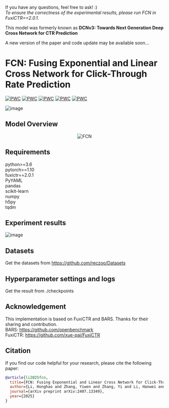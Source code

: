 If you have any questions, feel free to ask!  :)  
*To ensure the correctness of the experimental results, please run FCN in FuxiCTR==2.0.1.*

This model was formerly known as __DCNv3: Towards Next Generation Deep Cross Network for CTR Prediction__

A new version of the paper and code update may be available soon...

# FCN: Fusing Exponential and Linear Cross Network for Click-Through Rate Prediction
[![PWC](https://img.shields.io/endpoint.svg?url=https://paperswithcode.com/badge/dcnv3-towards-next-generation-deep-cross/click-through-rate-prediction-on-criteo)](https://paperswithcode.com/sota/click-through-rate-prediction-on-criteo?p=dcnv3-towards-next-generation-deep-cross)
[![PWC](https://img.shields.io/endpoint.svg?url=https://paperswithcode.com/badge/dcnv3-towards-next-generation-deep-cross/click-through-rate-prediction-on-kdd12)](https://paperswithcode.com/sota/click-through-rate-prediction-on-kdd12?p=dcnv3-towards-next-generation-deep-cross)
[![PWC](https://img.shields.io/endpoint.svg?url=https://paperswithcode.com/badge/dcnv3-towards-next-generation-deep-cross/click-through-rate-prediction-on-kkbox)](https://paperswithcode.com/sota/click-through-rate-prediction-on-kkbox?p=dcnv3-towards-next-generation-deep-cross)
[![PWC](https://img.shields.io/endpoint.svg?url=https://paperswithcode.com/badge/dcnv3-towards-next-generation-deep-cross/click-through-rate-prediction-on-ipinyou)](https://paperswithcode.com/sota/click-through-rate-prediction-on-ipinyou?p=dcnv3-towards-next-generation-deep-cross)
[![PWC](https://img.shields.io/endpoint.svg?url=https://paperswithcode.com/badge/dcnv3-towards-next-generation-deep-cross/click-through-rate-prediction-on-avazu)](https://paperswithcode.com/sota/click-through-rate-prediction-on-avazu?p=dcnv3-towards-next-generation-deep-cross)


![image](https://github.com/salmon1802/FCN/blob/master/fig/benchmark.png)


## Model Overview
<div align="center">
    <img src="https://github.com/salmon1802/FCN/blob/master/fig/architecture.png" alt="FCN" />
</div>

## Requirements
python>=3.6  
pytorch>=1.10  
fuxictr==2.0.1  
PyYAML  
pandas  
scikit-learn  
numpy  
h5py  
tqdm  

## Experiment results
![image](https://github.com/salmon1802/FCN/blob/master/fig/performance.png)

## Datasets
Get the datasets from https://github.com/reczoo/Datasets

## Hyperparameter settings and logs
Get the result from ./checkpoints

## Acknowledgement
This implementation is based on FuxiCTR and BARS. Thanks for their sharing and contribution.  
BARS: https://github.com/openbenchmark  
FuxiCTR: https://github.com/xue-pai/FuxiCTR

## Citation
If you find our code helpful for your research, please cite the following paper:

```bibtex
@article{li2025fcn,
  title={FCN: Fusing Exponential and Linear Cross Network for Click-Through Rate Prediction},
  author={Li, Honghao and Zhang, Yiwen and Zhang, Yi and Li, Hanwei and Sang, Lei and Zhu, Jieming},
  journal={arXiv preprint arXiv:2407.13349},
  year={2025}
}
```


